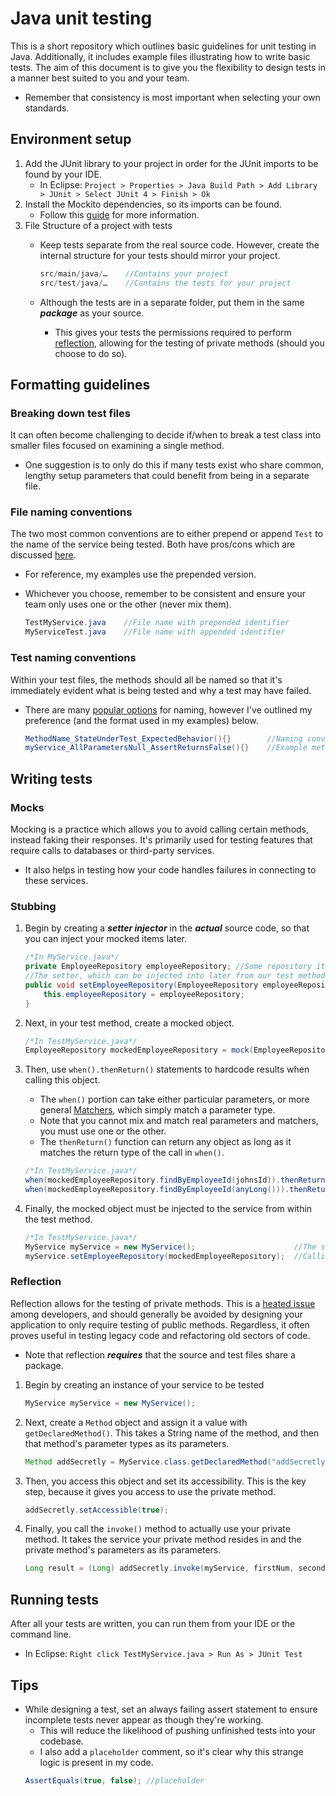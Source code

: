 # Java unit testing
This is a short repository which outlines basic guidelines for unit testing in Java. Additionally, it includes example files illustrating how to write basic tests. The aim of this document is to give you the flexibility to design tests in a manner best suited to you and your team.
   * Remember that consistency is most important when selecting your own standards.

## Environment setup
1. Add the JUnit library to your project in order for the JUnit imports to be found by your IDE.
    * In Eclipse: `Project > Properties > Java Build Path > Add Library > JUnit > Select JUnit 4 > Finish > Ok`
2. Install the Mockito dependencies, so its imports can be found.
    * Follow this [guide](http://www.vogella.com/tutorials/Mockito/article.html#mockito_installation) for more information.
3. File Structure of a project with tests
   * Keep tests separate from the real source code. However, create the internal structure for your tests should mirror your project.
   
      ```java
      src/main/java/…    //Contains your project
      src/test/java/…    //Contains the tests for your project
      ```
   
   * Although the tests are in a separate folder, put them in the same **_package_** as your source.
      * This gives your tests the permissions required to perform [reflection](https://docs.oracle.com/javase/tutorial/reflect/), allowing for the testing of private methods (should you choose to do so).

## Formatting guidelines
### Breaking down test files
It can often become challenging to decide if/when to break a test class into smaller files focused on examining a single method.
* One suggestion is to only do this if many tests exist who share common, lengthy setup parameters that could benefit from being in a separate file.

### File naming conventions
The two most common conventions are to either prepend or append `Test` to the name of the service being tested. Both have pros/cons which are discussed [here](https://stackoverflow.com/questions/3146821/naming-convention-junit-suffix-or-prefix-test).
   * For reference, my examples use the prepended version.
   * Whichever you choose, remember to be consistent and ensure your team only uses one or the other (never mix them).

      ```java
      TestMyService.java    //File name with prepended identifier
      MyServiceTest.java    //File name with appended identifier
      ```

### Test naming conventions
Within your test files, the methods should all be named so that it's immediately evident what is being tested and why a test may have failed.
  * There are many [popular options](https://dzone.com/articles/7-popular-unit-test-naming) for naming, however I've outlined my preference (and the format used in my examples) below.

      ```java
      MethodName_StateUnderTest_ExpectedBehavior(){}        //Naming convention
      myService_AllParametersNull_AssertReturnsFalse(){}    //Example method name
      ```

## Writing tests
### Mocks
Mocking is a practice which allows you to avoid calling certain methods, instead faking their responses. It's primarily used for testing features that require calls to databases or third-party services.
  * It also helps in testing how your code handles failures in connecting to these services.

### Stubbing
1. Begin by creating a **_setter injector_** in the **_actual_** source code, so that you can inject your mocked items later.
      
      ```java
      /*In MyService.java*/
      private EmployeeRepository employeeRepository; //Some repository item
      //The setter, which can be injected into later from our test methods
      public void setEmployeeRepository(EmployeeRepository employeeRepository){
          this.employeeRepository = employeeRepository;
      }
      ```
      
2. Next, in your test method, create a mocked object.

      ```java
      /*In TestMyService.java*/
      EmployeeRepository mockedEmployeeRepository = mock(EmployeeRepository.class);
      ```

3. Then, use `when().thenReturn()` statements to hardcode results when calling this object.
    * The `when()` portion can take either particular parameters, or more general [Matchers](https://static.javadoc.io/org.mockito/mockito-core/1.9.5/org/mockito/Matchers.html), which simply match a parameter type.
    * Note that you cannot mix and match real parameters and matchers, you must use one or the other.
    * The `thenReturn()` function can return any object as long as it matches the return type of the call in `when()`.

     ```java
     /*In TestMyService.java*/
     when(mockedEmployeeRepository.findByEmployeeId(johnsId)).thenReturn(searchResult);
     when(mockedEmployeeRepository.findByEmployeeId(anyLong())).thenReturn(searchResult);
     ```

4. Finally, the mocked object must be injected to the service from within the test method.

    ```java
    /*In TestMyService.java*/
    MyService myService = new MyService();                      //The service whose methods you're testing
    myService.setEmployeeRepository(mockedEmployeeRepository);  //Calling the injection method
    ```

### Reflection
Reflection allows for the testing of private methods. This is a [heated issue](https://stackoverflow.com/questions/34571/how-do-i-test-a-private-function-or-a-class-that-has-private-methods-fields-or) among developers, and should generally be avoided by designing your application to only require testing of public methods. Regardless, it often proves useful in testing legacy code and refactoring old sectors of code.
  * Note that reflection **_requires_** that the source and test files share a package.

1. Begin by creating an instance of your service to be tested
    ```java
    MyService myService = new MyService();
    ```
2. Next, create a `Method` object and assign it a value with `getDeclaredMethod()`. This takes a String name of the method, and then that method's parameter types as its parameters.
    ```java
    Method addSecretly = MyService.class.getDeclaredMethod("addSecretly", Long.class, Long.class);
    ```
3. Then, you access this object and set its accessibility. This is the key step, because it gives you access to use the private method.
    ```java
    addSecretly.setAccessible(true);
    ```
4. Finally, you call the `invoke()` method to actually use your private method. It takes the service your private method resides in and the private method's parameters as its parameters.
    ```java
    Long result = (Long) addSecretly.invoke(myService, firstNum, secondNum);
    ```

## Running tests
After all your tests are written, you can run them from your IDE or the command line.
  * In Eclipse: `Right click TestMyService.java > Run As > JUnit Test`

## Tips
* While designing a test, set an always failing assert statement to ensure incomplete tests never appear as though they're working.
  * This will reduce the likelihood of pushing unfinished tests into your codebase.
  * I also add a `placeholder` comment, so it's clear why this strange logic is present in my code.
  ```java
  AssertEquals(true, false); //placeholder
  ```
